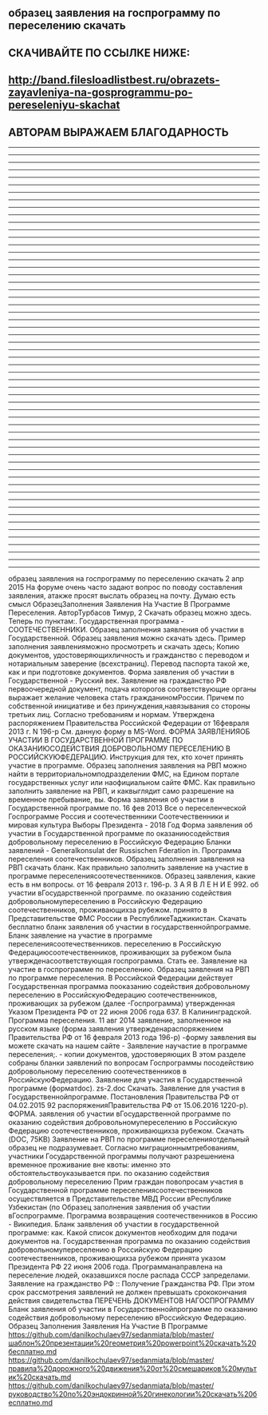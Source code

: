 образец заявления на госпрограмму по переселению скачать
--------------------------------------------------
СКАЧИВАЙТЕ ПО ССЫЛКЕ НИЖЕ:
--------------------------------------------------
http://band.filesloadlistbest.ru/obrazets-zayavleniya-na-gosprogrammu-po-pereseleniyu-skachat
--------------------------------------------------
АВТОРАМ ВЫРАЖАЕМ БЛАГОДАРНОСТЬ
--------------------------------------------------
--------------------------------------------------
--------------------------------------------------
--------------------------------------------------
--------------------------------------------------
--------------------------------------------------
--------------------------------------------------
--------------------------------------------------
--------------------------------------------------
--------------------------------------------------
--------------------------------------------------
--------------------------------------------------
--------------------------------------------------
--------------------------------------------------
--------------------------------------------------
--------------------------------------------------
--------------------------------------------------
--------------------------------------------------
--------------------------------------------------
--------------------------------------------------
--------------------------------------------------
--------------------------------------------------
--------------------------------------------------
--------------------------------------------------
--------------------------------------------------
--------------------------------------------------
--------------------------------------------------
--------------------------------------------------
--------------------------------------------------
--------------------------------------------------
--------------------------------------------------
--------------------------------------------------
--------------------------------------------------
--------------------------------------------------
--------------------------------------------------
--------------------------------------------------
--------------------------------------------------
--------------------------------------------------
--------------------------------------------------
--------------------------------------------------
--------------------------------------------------
--------------------------------------------------
--------------------------------------------------
--------------------------------------------------
--------------------------------------------------
--------------------------------------------------
--------------------------------------------------
--------------------------------------------------
--------------------------------------------------
--------------------------------------------------
--------------------------------------------------
--------------------------------------------------
--------------------------------------------------
--------------------------------------------------
--------------------------------------------------
--------------------------------------------------
--------------------------------------------------
--------------------------------------------------
образец заявления на госпрограмму по переселению скачать 2 апр 2015  На форуме очень часто задают вопрос по поводу составления заявления, атакже просят выслать образец на почту. Думаю есть смысл  ОбразецЗаполнения Заявления На Участие В Программе Переселения. АвторТурбасов Тимур, 2  Скачать образец можно здесь. Теперь по пунктам:. Государственная программа - СООТЕЧЕСТВЕННИКИ. Образец заполнения заявления об участии в Государственной. Образец заявления можно скачать здесь. Пример заполнения заявленияможно просмотреть и скачать здесь; Копию документов, удостоверяющихличность и гражданство с переводом и нотариальным заверение (всехстраниц). Перевод паспорта такой же, как и при подготовке документов. Форма заявления об участии в Государственной  - Русский век. Заявление на гражданство РФ  первоочередной документ, подача которогов соответствующие органы выражает желание человека стать гражданиномРоссии. Причем по собственной инициативе и без принуждения,навязывания со стороны третьих лиц. Согласно требованиям и нормам. Утверждена распоряжением Правительства Российской Федерации от 16февраля 2013 г. N 196-р См. данную форму в MS-Word. ФОРМА ЗАЯВЛЕНИЯОБ УЧАСТИИ В ГОСУДАРСТВЕННОЙ ПРОГРАММЕ ПО ОКАЗАНИЮСОДЕЙСТВИЯ ДОБРОВОЛЬНОМУ ПЕРЕСЕЛЕНИЮ В РОССИЙСКУЮФЕДЕРАЦИЮ. Инструкция для тех, кто хочет принять участие в программе. Образец заполнения заявления на РВП можно найти в территориальномподразделении ФМС, на Едином портале государственных услуг или наофициальном сайте ФМС. Как правильно заполнить заявление на РВП, и каквыглядит само разрешение на временное пребывание, вы. Форма заявления об участии в Государственной программе по. 16 фев 2013  Все о переселенческой Госпрограмме  Россия и соотечественники Соотечественники и мировая культура  Выборы Президента - 2018  Год Форма заявления об участии в Государственной программе по оказаниюсодействия добровольному переселению в Российскую Федерацию
Бланки заявлений - Generalkonsulat der Russischen Fderation in. Программа переселения соотечественников. Образец заполнения заявления на РВП  скачать бланк. Как правильно заполнить заявление на участие в программе переселениясоотечественников. Образец заявления, какие есть в нм вопросы. от 16 февраля 2013 г.  196-р. З А Я В Л Е Н И Е  992. об участии вГосударственной программе. по оказанию содействия добровольномупереселению в Российскую Федерацию соотечественников, проживающихза рубежом. принято в Представительстве ФМС России в РеспубликеТаджикистан. Скачать бесплатно бланк заявления об участии в государственнойпрограмме. Бланк заявление на участие в программе переселениясоотечественников.  переселению в Российскую Федерациюсоотечественников, проживающих за рубежом была утвержденасоответствующая госпрограмма. Стать ее. Заявление на участие в госпрограмме по переселению. Образец заявления на РВП по программе переселения. В Российской Федерации действует Государственная программа пооказанию содействия добровольному переселению в РоссийскуюФедерацию соотечественников, проживающих за рубежом (далее -Госпрограмма) утвержденная Указом Президента РФ от 22 июня 2006 года 637. В Калининградской. Программа переселения. 11 авг 2014  заявление, заполненное на русском языке (форма заявления утвержденараспоряжением Правительства РФ от 16 февраля 2013 года  196-р) -форму заявления вы можете скачать на нашем сайте - Заявление научастие в программе переселения;. - копии документов, удостоверяющих
В этом разделе собраны бланки заявлений по вопросам Госпрограммы посодействию добровольному переселению соотечественников в РоссийскуюФедерацию. Заявление для участия в Государственной программе (форматdoc). zs-2.doc  Скачать. Заявление для участия в Государственнойпрограмме. Постановления Правительства РФ от 04.02.2015  92 распоряженияПравительства РФ от 15.06.2016  1220-р). ФОРМА. заявления об участии вГосударственной программе по оказанию содействия добровольномупереселению в Российскую Федерацию соотечественников, проживающихза рубежом. Скачать (DOC, 75KB)  Заявление на РВП по программе переселенияотдельный образец не подразумевает. Согласно миграционнымтребованиям, участники Государственной программы получают разрешениена временное проживание вне квоты: именно это обстоятельствоуказывается при. по оказанию содействия добровольному переселению  Прим граждан повопросам участия в Государственной программе переселениясоотечественников осуществляется в Представительстве МВД России вРеспублике Узбекистан (по  Образец заполнения заявления об участии вГоспрограмме. Программа возвращения соотечественников в Россию - Википедия. Бланк заявления об участии в государственной программе: как. Какой список документов необходим для подачи документов на. Государственная программа по оказанию содействия добровольномупереселению в Российскую Федерацию соотечественников, проживающихза рубежом принята указом Президента РФ 22 июня 2006 года. Программанаправлена на переселение людей, оказавшихся после распада СССР запределами. Заявление на гражданство РФ :: Получение Гражданства РФ. При этом срок рассмотрения заявлений не должен превышать срококончания действия свидетельства  ПЕРЕЧЕНЬ ДОКУМЕНТОВ НАГОСПРОГРАММУ  Бланк заявления об участии в Государственнойпрограмме по оказанию содействия добровольному переселению вРоссийскую Федерацию. Образец Заполнения Заявления На Участие В Программе
https://github.com/danilkochulaev97/sedanmiata/blob/master/шаблон%20презентации%20геометрия%20powerpoint%20скачать%20бесплатно.md
https://github.com/danilkochulaev97/sedanmiata/blob/master/правила%20дорожного%20движения%20от%20смешариков%20мультик%20скачать.md
https://github.com/danilkochulaev97/sedanmiata/blob/master/руководство%20по%20эндокринной%20гинекологии%20скачать%20бесплатно.md